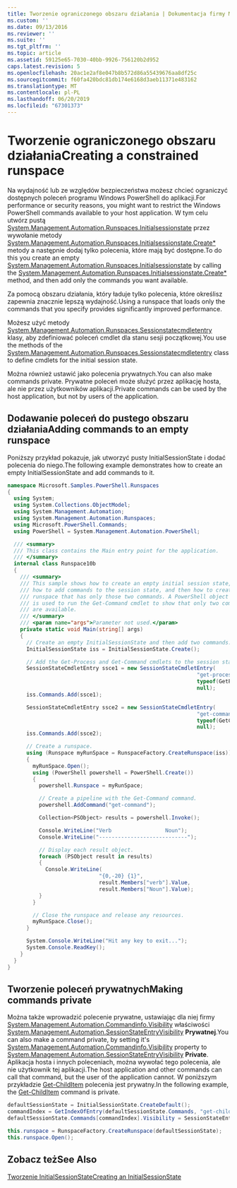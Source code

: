 ```yaml
---
title: Tworzenie ograniczonego obszaru działania | Dokumentacja firmy Microsoft
ms.custom: ''
ms.date: 09/13/2016
ms.reviewer: ''
ms.suite: ''
ms.tgt_pltfrm: ''
ms.topic: article
ms.assetid: 59125e65-7030-40bb-9926-756120b2d952
caps.latest.revision: 5
ms.openlocfilehash: 20ac1e2af8e047b8b572d86a55439676aa8df25c
ms.sourcegitcommit: f60fa420bdc81db174e6168d3aeb11371e483162
ms.translationtype: MT
ms.contentlocale: pl-PL
ms.lasthandoff: 06/20/2019
ms.locfileid: "67301373"
---
```

# <a name="creating-a-constrained-runspace"></a><span data-ttu-id="2210c-102">Tworzenie ograniczonego obszaru działania</span><span class="sxs-lookup"><span data-stu-id="2210c-102">Creating a constrained runspace</span></span>

<span data-ttu-id="2210c-103">Na wydajność lub ze względów bezpieczeństwa możesz chcieć ograniczyć dostępnych poleceń programu Windows PowerShell do aplikacji.</span><span class="sxs-lookup"><span data-stu-id="2210c-103">For performance or security reasons, you might want to restrict the Windows PowerShell commands available to your host application.</span></span> <span data-ttu-id="2210c-104">W tym celu utwórz pustą [System.Management.Automation.Runspaces.Initialsessionstate](/dotnet/api/System.Management.Automation.Runspaces.InitialSessionState) przez wywołanie metody [System.Management.Automation.Runspaces.Initialsessionstate.Create\*](/dotnet/api/System.Management.Automation.Runspaces.InitialSessionState.Create) metody a następnie dodaj tylko polecenia, które mają być dostępne.</span><span class="sxs-lookup"><span data-stu-id="2210c-104">To do this you create an empty [System.Management.Automation.Runspaces.Initialsessionstate](/dotnet/api/System.Management.Automation.Runspaces.InitialSessionState) by calling the [System.Management.Automation.Runspaces.Initialsessionstate.Create\*](/dotnet/api/System.Management.Automation.Runspaces.InitialSessionState.Create) method, and then add only the commands you want available.</span></span>

 <span data-ttu-id="2210c-105">Za pomocą obszaru działania, który ładuje tylko polecenia, które określisz zapewnia znacznie lepszą wydajność.</span><span class="sxs-lookup"><span data-stu-id="2210c-105">Using a runspace that loads only the commands that you specify provides significantly improved performance.</span></span>

 <span data-ttu-id="2210c-106">Możesz użyć metody [System.Management.Automation.Runspaces.Sessionstatecmdletentry](/dotnet/api/System.Management.Automation.Runspaces.SessionStateCmdletEntry) klasy, aby zdefiniować poleceń cmdlet dla stanu sesji początkowej.</span><span class="sxs-lookup"><span data-stu-id="2210c-106">You use the methods of the [System.Management.Automation.Runspaces.Sessionstatecmdletentry](/dotnet/api/System.Management.Automation.Runspaces.SessionStateCmdletEntry) class to define cmdlets for the initial session state.</span></span>

 <span data-ttu-id="2210c-107">Można również ustawić jako polecenia prywatnych.</span><span class="sxs-lookup"><span data-stu-id="2210c-107">You can also make commands private.</span></span> <span data-ttu-id="2210c-108">Prywatne poleceń może służyć przez aplikację hosta, ale nie przez użytkowników aplikacji.</span><span class="sxs-lookup"><span data-stu-id="2210c-108">Private commands can be used by the host application, but not by users of the application.</span></span>

## <a name="adding-commands-to-an-empty-runspace"></a><span data-ttu-id="2210c-109">Dodawanie poleceń do pustego obszaru działania</span><span class="sxs-lookup"><span data-stu-id="2210c-109">Adding commands to an empty runspace</span></span>

 <span data-ttu-id="2210c-110">Poniższy przykład pokazuje, jak utworzyć pusty InitialSessionState i dodać polecenia do niego.</span><span class="sxs-lookup"><span data-stu-id="2210c-110">The following example demonstrates how to create an empty InitialSessionState and add commands to it.</span></span>

```csharp
namespace Microsoft.Samples.PowerShell.Runspaces
{
  using System;
  using System.Collections.ObjectModel;
  using System.Management.Automation;
  using System.Management.Automation.Runspaces;
  using Microsoft.PowerShell.Commands;
  using PowerShell = System.Management.Automation.PowerShell;

  /// <summary>
  /// This class contains the Main entry point for the application.
  /// </summary>
  internal class Runspace10b
  {
    /// <summary>
    /// This sample shows how to create an empty initial session state,
    /// how to add commands to the session state, and then how to create a
    /// runspace that has only those two commands. A PowerShell object
    /// is used to run the Get-Command cmdlet to show that only two commands
    /// are available.
    /// </summary>
    /// <param name="args">Parameter not used.</param>
    private static void Main(string[] args)
    {
      // Create an empty InitialSessionState and then add two commands.
      InitialSessionState iss = InitialSessionState.Create();

      // Add the Get-Process and Get-Command cmdlets to the session state.
      SessionStateCmdletEntry ssce1 = new SessionStateCmdletEntry(
                                                            "get-process",
                                                            typeof(GetProcessCommand),
                                                            null);
      iss.Commands.Add(ssce1);

      SessionStateCmdletEntry ssce2 = new SessionStateCmdletEntry(
                                                            "get-command",
                                                            typeof(GetCommandCommand),
                                                            null);
      iss.Commands.Add(ssce2);

      // Create a runspace.
      using (Runspace myRunSpace = RunspaceFactory.CreateRunspace(iss))
      {
        myRunSpace.Open();
        using (PowerShell powershell = PowerShell.Create())
        {
          powershell.Runspace = myRunSpace;

          // Create a pipeline with the Get-Command command.
          powershell.AddCommand("get-command");

          Collection<PSObject> results = powershell.Invoke();

          Console.WriteLine("Verb                 Noun");
          Console.WriteLine("----------------------------");

          // Display each result object.
          foreach (PSObject result in results)
          {
            Console.WriteLine(
                             "{0,-20} {1}",
                             result.Members["verb"].Value,
                             result.Members["Noun"].Value);
          }
        }

        // Close the runspace and release any resources.
        myRunSpace.Close();
      }

      System.Console.WriteLine("Hit any key to exit...");
      System.Console.ReadKey();
    }
  }
}
```

## <a name="making-commands-private"></a><span data-ttu-id="2210c-111">Tworzenie poleceń prywatnych</span><span class="sxs-lookup"><span data-stu-id="2210c-111">Making commands private</span></span>

 <span data-ttu-id="2210c-112">Można także wprowadzić polecenie prywatne, ustawiając dla niej firmy [System.Management.Automation.Commandinfo.Visibility](/dotnet/api/System.Management.Automation.CommandInfo.Visibility) właściwości [System.Management.Automation.SessionStateEntryVisibility](/dotnet/api/System.Management.Automation.SessionStateEntryVisibility) **Prywatnej**.</span><span class="sxs-lookup"><span data-stu-id="2210c-112">You can also make a command private, by setting it's [System.Management.Automation.Commandinfo.Visibility](/dotnet/api/System.Management.Automation.CommandInfo.Visibility) property to [System.Management.Automation.SessionStateEntryVisibility](/dotnet/api/System.Management.Automation.SessionStateEntryVisibility) **Private**.</span></span> <span data-ttu-id="2210c-113">Aplikacja hosta i innych poleceniach, można wywołać tego polecenia, ale nie użytkownik tej aplikacji.</span><span class="sxs-lookup"><span data-stu-id="2210c-113">The host application and other commands can call that command, but the user of the application cannot.</span></span> <span data-ttu-id="2210c-114">W poniższym przykładzie [Get-ChildItem](/powershell/module/Microsoft.PowerShell.Management/Get-ChildItem) polecenia jest prywatny.</span><span class="sxs-lookup"><span data-stu-id="2210c-114">In the following example, the [Get-ChildItem](/powershell/module/Microsoft.PowerShell.Management/Get-ChildItem) command is private.</span></span>

```csharp
defaultSessionState = InitialSessionState.CreateDefault();
commandIndex = GetIndexOfEntry(defaultSessionState.Commands, "get-childitem");
defaultSessionState.Commands[commandIndex].Visibility = SessionStateEntryVisibility.Private;

this.runspace = RunspaceFactory.CreateRunspace(defaultSessionState);
this.runspace.Open();
```

## <a name="see-also"></a><span data-ttu-id="2210c-115">Zobacz też</span><span class="sxs-lookup"><span data-stu-id="2210c-115">See Also</span></span>

 [<span data-ttu-id="2210c-116">Tworzenie InitialSessionState</span><span class="sxs-lookup"><span data-stu-id="2210c-116">Creating an InitialSessionState</span></span>](./creating-an-initialsessionstate.md)
